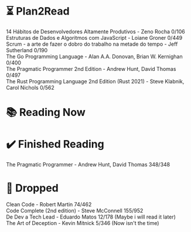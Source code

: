 # ⏳ Plan2Read

14 Hábitos de Desenvolvedores Altamente Produtivos - Zeno Rocha 0/106  
Estruturas de Dados e Algoritmos com JavaScript - Loiane Groner 0/449  
Scrum - a arte de fazer o dobro do trabalho na metade do tempo - Jeff Sutherland 0/190  
The Go Programming Language - Alan A.A. Donovan, Brian W. Kernighan 0/400  
The Pragmatic Programmer 2nd Edition - Andrew Hunt, David Thomas 0/497  
The Rust Programming Language 2nd Edition (Rust 2021) - Steve Klabnik, Carol Nichols 0/562  

# 📚 Reading Now


# ✔️ Finished Reading

The Pragmatic Programmer - Andrew Hunt, David Thomas 348/348

# 🫗 Dropped

Clean Code - Robert Martin 74/462   
Code Complete (2nd edition) - Steve McConnell 155/952  
De Dev a Tech Lead - Eduardo Matos 12/178 (Maybe i will read it later)  
The Art of Deception - Kevin Mitnick 5/346 (Now isn't the time)  
